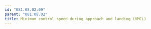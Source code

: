 ```yaml
---
id: "081.08.02.09"
parent: "081.08.02"
title: Minimum control speed during approach and landing (VMCL)
---
```

